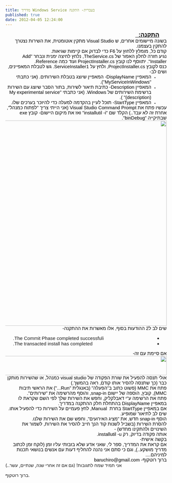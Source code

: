 ```yaml
---
title: מדריך Windows Service בעברית- התקנה
published: true
date: 2012-04-05 12:24:00
---
```

<div dir="rtl" style="text-align:right;">
<div class="OutlineElement Rtl SCX124670610" style="font-family:Calibri, sans-serif;font-size:11px;text-align:-webkit-auto;margin:0;padding:0;">
<div class="Paragraph Rtl SCX124670610" style="color:windowtext;direction:rtl;font-size:8pt;height:auto;margin-right:23px;text-align:right;vertical-align:baseline;width:auto;word-wrap:normal !important;padding:0;"><span class="TextRun Underlined SCX124670610" style="font-size:14pt;font-weight:bold;text-decoration:underline;word-wrap:normal !important;margin:0;padding:0;" xml:lang="HE-IL">התקנה:  </span><span class="EOP SCX124670610" style="font-size:14pt;word-wrap:normal !important;margin:0;padding:0;"> </span></div>
</div>
<div class="OutlineElement Rtl SCX124670610" style="font-family:Calibri, sans-serif;font-size:11px;text-align:-webkit-auto;margin:0;padding:0;">
<div class="Paragraph Rtl SCX124670610" style="color:windowtext;direction:rtl;font-size:8pt;text-align:right;vertical-align:baseline;word-wrap:normal !important;padding:0;"><span class="TextRun SCX124670610" style="font-size:11pt;word-wrap:normal !important;margin:0;padding:0;" xml:lang="HE-IL">בשונה מיישומים אחרים, ש Visual Studio מתקין אוטומטית, את השירות נצטרך להתקין בעצמנו. </span><span class="EOP SCX124670610" style="font-size:11pt;word-wrap:normal !important;margin:0;padding:0;"> </span></div>
</div>
<div class="OutlineElement Rtl SCX124670610" style="font-family:Calibri, sans-serif;font-size:11px;text-align:-webkit-auto;margin:0;padding:0;">
<div class="Paragraph Rtl SCX124670610" style="color:windowtext;direction:rtl;font-size:8pt;text-align:right;vertical-align:baseline;word-wrap:normal !important;padding:0;"><span class="TextRun SCX124670610" style="font-size:11pt;word-wrap:normal !important;margin:0;padding:0;" xml:lang="HE-IL">קודם כל, מומלץ ללחוץ על F6 כדי לבדוק אם קיימות שגיאות. </span><span class="EOP SCX124670610" style="font-size:11pt;word-wrap:normal !important;margin:0;padding:0;"> </span></div>
</div>
<div class="OutlineElement Rtl SCX124670610" style="font-family:Calibri, sans-serif;font-size:11px;text-align:-webkit-auto;margin:0;padding:0;">
<div class="Paragraph Rtl SCX124670610" style="color:windowtext;direction:rtl;font-size:8pt;text-align:right;vertical-align:baseline;word-wrap:normal !important;padding:0;"><span class="TextRun SCX124670610" style="font-size:11pt;word-wrap:normal !important;margin:0;padding:0;" xml:lang="HE-IL">נגיע חזרה לחלון האפור של TheService.cs, נלחץ לחיצה ימנית ונבחר "Add Installer". יתווסף לנו קובץ ProjectInstaller.cs ועוד כמה Reference. </span><span class="EOP SCX124670610" style="font-size:11pt;word-wrap:normal !important;margin:0;padding:0;"> </span></div>
</div>
<div class="OutlineElement Rtl SCX124670610" style="font-family:Calibri, sans-serif;font-size:11px;text-align:-webkit-auto;margin:0;padding:0;">
<div class="Paragraph Rtl SCX124670610" style="color:windowtext;direction:rtl;font-size:8pt;text-align:right;vertical-align:baseline;word-wrap:normal !important;padding:0;"><span class="TextRun SCX124670610" style="font-size:11pt;word-wrap:normal !important;margin:0;padding:0;" xml:lang="HE-IL">כנס לקובץ ProjectInstaller.cs, ולחץ על ServiceInstaller1. גש לטבלת המאפיינים, ושים לב- </span><span class="EOP SCX124670610" style="font-size:11pt;word-wrap:normal !important;margin:0;padding:0;"> </span></div>
</div>
<ul class="BulletListStyle1 SCX124670610" style="font-family:Calibri, sans-serif;font-size:11px;text-align:-webkit-auto;margin:0;padding:0;">
<li class="OutlineElement Rtl SCX124670610" style="font-size:8pt;vertical-align:baseline;margin:0 48px 0 0;padding:0;">
<div class="Paragraph Rtl SCX124670610" style="color:windowtext;direction:rtl;font-size:8pt;text-align:right;vertical-align:baseline;word-wrap:normal !important;padding:0;"><span class="TextRun SCX124670610" style="font-size:11pt;word-wrap:normal !important;margin:0;padding:0;" xml:lang="HE-IL">המאפיין DisplayName- המאפיין שיוצג בטבלת השירותים. (אני כתבתי "MyServiceInWindows").</span><span class="EOP SCX124670610" style="font-size:11pt;word-wrap:normal !important;margin:0;padding:0;"> </span></div>
<span class="ListGhost SCX124670610" style="margin:0;padding:0;"></span></li>
<li class="OutlineElement Rtl SCX124670610" style="font-size:8pt;vertical-align:baseline;margin:0 48px 0 0;padding:0;">
<div class="Paragraph Rtl SCX124670610" style="color:windowtext;direction:rtl;font-size:8pt;text-align:right;vertical-align:baseline;word-wrap:normal !important;padding:0;"><span class="TextRun SCX124670610" style="font-size:11pt;word-wrap:normal !important;margin:0;padding:0;" xml:lang="HE-IL">המאפיין Description- כתיבת תיאור לשירות, בתור הסבר שיוצג עם השירות ברשימת השירותים של Windows. (אני כתבתי "My experimental service (description)" ). </span><span class="EOP SCX124670610" style="font-size:11pt;word-wrap:normal !important;margin:0;padding:0;"> </span></div>
<span class="ListGhost SCX124670610" style="margin:0;padding:0;"></span></li>
<li class="OutlineElement Rtl SCX124670610" style="font-size:8pt;vertical-align:baseline;margin:0 48px 0 0;padding:0;">
<div class="Paragraph Rtl SCX124670610" style="color:windowtext;direction:rtl;font-size:8pt;text-align:right;vertical-align:baseline;word-wrap:normal !important;padding:0;"><span class="TextRun SCX124670610" style="font-size:11pt;word-wrap:normal !important;margin:0;padding:0;" xml:lang="HE-IL">המאפיין StartType- תוכל לעיין בהקדמה למעלה כדי להיזכר בערכים שלו.</span><span class="EOP SCX124670610" style="font-size:11pt;word-wrap:normal !important;margin:0;padding:0;"> </span></div>
<span class="ListGhost SCX124670610" style="margin:0;padding:0;"></span></li>
</ul>
<div class="OutlineElement Rtl SCX124670610" style="font-family:Calibri, sans-serif;font-size:11px;text-align:-webkit-auto;margin:0;padding:0;">
<div class="Paragraph Rtl SCX124670610" style="color:windowtext;direction:rtl;font-size:8pt;text-align:right;vertical-align:baseline;word-wrap:normal !important;padding:0;"></div>
</div>
<div class="OutlineElement Rtl SCX124670610" style="font-family:Calibri, sans-serif;font-size:11px;text-align:-webkit-auto;margin:0;padding:0;">
<div class="Paragraph Rtl SCX124670610" style="color:windowtext;direction:rtl;font-size:8pt;text-align:right;vertical-align:baseline;word-wrap:normal !important;padding:0;"><span class="TextRun SCX124670610" style="font-size:11pt;word-wrap:normal !important;margin:0;padding:0;" xml:lang="HE-IL">עכשיו פתח את Visual Studio Command Prompt (אני הייתי צריך "לפתוח כמנהל", אחרת זה לא עבד..) הקלד שם "installutil -i" ואז את מיקום היישום- קובץ exe שבתיקייה "binDebug". </span><span class="EOP SCX124670610" style="font-size:11pt;word-wrap:normal !important;margin:0;padding:0;"> </span></div>
</div>
<div class="OutlineElement Rtl SCX124670610" style="font-family:Calibri, sans-serif;font-size:11px;text-align:-webkit-auto;margin:0;padding:0;">
<div class="WACImageContainer Selected SCX124670610" style="margin:0;padding:0;"><img alt="" class="WACImage SCX124670610" height="640" src="https://word-edit.officeapps.live.com/we/GetImage.ashx?Fi=SDEC96D5B09D87A2E9!362&amp;C=1__BL2-SKY-WAC-WSHI&amp;ak=t%3d0%26s%3d0%26v%3d!ADDjYhbvrchTdE8&amp;ObjectDataBlobId={5abe51f7-52ea-5fb9-968a-d6a4b8f68308}{1}&amp;Word=1" width="596"/></div>
</div>
<div class="OutlineElement Rtl SCX124670610" style="font-family:Calibri, sans-serif;font-size:11px;text-align:-webkit-auto;margin:0;padding:0;">
<div class="Paragraph Rtl SCX124670610" style="color:windowtext;direction:rtl;font-size:8pt;text-align:right;vertical-align:baseline;word-wrap:normal !important;padding:0;"></div>
</div>
<div class="OutlineElement Rtl SCX124670610" style="text-align:-webkit-auto;margin:0;padding:0;">
<div class="Paragraph Rtl SCX124670610" style="color:windowtext;direction:rtl;font-family:Calibri, sans-serif;font-size:8pt;text-align:right;vertical-align:baseline;word-wrap:normal !important;padding:0;"><span class="TextRun SCX124670610" style="font-size:11pt;word-wrap:normal !important;margin:0;padding:0;" xml:lang="HE-IL">שים לב ל2 ההודעות בסוף, אלו מאשרות את ההתקנה-</span></div>
<div class="Paragraph Rtl SCX124670610" style="direction:rtl;text-align:right;vertical-align:baseline;word-wrap:normal !important;padding:0;"></div>
<ul style="text-align:left;">
<li><span style="font-family:Calibri, sans-serif;"><span style="font-size:15px;">The Commit Phase completed successfuli.</span></span></li>
<li><span style="font-family:Calibri, sans-serif;"><span style="font-size:15px;">The transacted install has completed.</span></span></li>
</ul>
</div>
<div class="OutlineElement Rtl SCX124670610" style="font-family:Calibri, sans-serif;font-size:11px;text-align:-webkit-auto;margin:0;padding:0;">
<div class="Paragraph Rtl SCX124670610" style="color:windowtext;direction:rtl;font-size:8pt;text-align:right;vertical-align:baseline;word-wrap:normal !important;padding:0;"><span class="TextRun SCX124670610" style="font-size:11pt;word-wrap:normal !important;margin:0;padding:0;" xml:lang="HE-IL">אם סיימת עם זה-</span><span class="EOP SCX124670610" style="font-size:11pt;word-wrap:normal !important;margin:0;padding:0;"> </span></div>
</div>
<div class="OutlineElement Rtl SCX124670610" style="font-family:Calibri, sans-serif;font-size:11px;text-align:-webkit-auto;margin:0;padding:0;">
<div class="WACImageContainer Selected SCX124670610" style="margin:0;padding:0;"><img alt="" class="WACImage SCX124670610" height="60" src="https://word-edit.officeapps.live.com/we/GetImage.ashx?Fi=SDEC96D5B09D87A2E9!362&amp;C=1__BL2-SKY-WAC-WSHI&amp;ak=t%3d0%26s%3d0%26v%3d!ADDjYhbvrchTdE8&amp;ObjectDataBlobId={220b9e40-75da-5851-bfc8-cee6b52fb22b}{1}&amp;Word=1" width="640"/></div>
</div>
<div class="OutlineElement Rtl SCX124670610" style="font-family:Calibri, sans-serif;font-size:11px;text-align:-webkit-auto;margin:0;padding:0;">
<div class="Paragraph Rtl SCX124670610" style="color:windowtext;direction:rtl;font-size:8pt;text-align:right;vertical-align:baseline;word-wrap:normal !important;padding:0;"><span class="TextRun SCX124670610" style="font-size:11pt;word-wrap:normal !important;margin:0;padding:0;" xml:lang="HE-IL">אולי תנסה להפעיל את שורת הפקודה של visual studio כמנהל, או שהשירות מותקן כבר (כך שתנסה להסיר אותו קודם, ראה בהמשך.)</span><span class="EOP SCX124670610" style="font-size:11pt;word-wrap:normal !important;margin:0;padding:0;"> </span></div>
</div>
<div class="OutlineElement Rtl SCX124670610" style="font-family:Calibri, sans-serif;font-size:11px;text-align:-webkit-auto;margin:0;padding:0;">
<div class="Paragraph Rtl SCX124670610" style="color:windowtext;direction:rtl;font-size:8pt;text-align:right;vertical-align:baseline;word-wrap:normal !important;padding:0;"></div>
</div>
<div class="OutlineElement Rtl SCX124670610" style="font-family:Calibri, sans-serif;font-size:11px;text-align:-webkit-auto;margin:0;padding:0;">
<div class="Paragraph Rtl SCX124670610" style="color:windowtext;direction:rtl;font-size:8pt;text-align:right;vertical-align:baseline;word-wrap:normal !important;padding:0;"><span class="TextRun SCX124670610" style="font-size:11pt;word-wrap:normal !important;margin:0;padding:0;" xml:lang="HE-IL">פתח את MMC (פשוט כתוב ב"הפעלה" (באנגלית "Run...") את הראשי תיבות MMC), קובץ, הוספה של יישום snap-in, והוסף מהרשימה את "שירותים".</span><span class="EOP SCX124670610" style="font-size:11pt;word-wrap:normal !important;margin:0;padding:0;"> </span></div>
</div>
<div class="OutlineElement Rtl SCX124670610" style="font-family:Calibri, sans-serif;font-size:11px;text-align:-webkit-auto;margin:0;padding:0;">
<div class="Paragraph Rtl SCX124670610" style="color:windowtext;direction:rtl;font-size:8pt;text-align:right;vertical-align:baseline;word-wrap:normal !important;padding:0;"><span class="TextRun SCX124670610" style="font-size:11pt;word-wrap:normal !important;margin:0;padding:0;" xml:lang="HE-IL">פתח את הרשימה ע"י דאבלקליק, וחפש את השירות שלך לפי השם שקראת לו במאפיין DisplayName בהתחלת חלק ההתקנה במדריך.</span><span class="EOP SCX124670610" style="font-size:11pt;word-wrap:normal !important;margin:0;padding:0;"> </span></div>
</div>
<div class="OutlineElement Rtl SCX124670610" style="font-family:Calibri, sans-serif;font-size:11px;text-align:-webkit-auto;margin:0;padding:0;">
<div class="Paragraph Rtl SCX124670610" style="color:windowtext;direction:rtl;font-size:8pt;text-align:right;vertical-align:baseline;word-wrap:normal !important;padding:0;"><span class="TextRun SCX124670610" style="font-size:11pt;word-wrap:normal !important;margin:0;padding:0;" xml:lang="HE-IL">אם במאפיין StartType בחרת  Manual, לחץ פעמיים על השירות כדי להפעיל אותו. שים לב לתיאור שמופיע.</span><span class="EOP SCX124670610" style="font-size:11pt;word-wrap:normal !important;margin:0;padding:0;"> </span></div>
</div>
<div class="OutlineElement Rtl SCX124670610" style="font-family:Calibri, sans-serif;font-size:11px;text-align:-webkit-auto;margin:0;padding:0;">
<div class="Paragraph Rtl SCX124670610" style="color:windowtext;direction:rtl;font-size:8pt;text-align:right;vertical-align:baseline;word-wrap:normal !important;padding:0;"><span class="TextRun SCX124670610" style="font-size:11pt;word-wrap:normal !important;margin:0;padding:0;" xml:lang="HE-IL">הוסף snap-in חדש, את "מציג האירועים", וחפש שם את השירות שלנו.</span><span class="EOP SCX124670610" style="font-size:11pt;word-wrap:normal !important;margin:0;padding:0;"> </span></div>
</div>
<div class="OutlineElement Rtl SCX124670610" style="font-family:Calibri, sans-serif;font-size:11px;text-align:-webkit-auto;margin:0;padding:0;">
<div class="Paragraph Rtl SCX124670610" style="color:windowtext;direction:rtl;font-size:8pt;text-align:right;vertical-align:baseline;word-wrap:normal !important;padding:0;"></div>
</div>
<div class="OutlineElement Rtl SCX124670610" style="font-family:Calibri, sans-serif;font-size:11px;text-align:-webkit-auto;margin:0;padding:0;">
<div class="Paragraph Rtl SCX124670610" style="color:windowtext;direction:rtl;font-size:8pt;text-align:right;vertical-align:baseline;word-wrap:normal !important;padding:0;"><span class="TextRun SCX124670610" style="font-size:11pt;word-wrap:normal !important;margin:0;padding:0;" xml:lang="HE-IL">להסרת השירות (בשביל לשנות קוד הנך חייב להסיר את השירות, לשמור את השינויים ולהתקינו מחדש) -</span><span class="EOP SCX124670610" style="font-size:11pt;word-wrap:normal !important;margin:0;padding:0;"> </span></div>
</div>
<div class="OutlineElement Rtl SCX124670610" style="font-family:Calibri, sans-serif;font-size:11px;text-align:-webkit-auto;margin:0;padding:0;">
<div class="Paragraph Rtl SCX124670610" style="color:windowtext;direction:rtl;font-size:8pt;text-align:right;vertical-align:baseline;word-wrap:normal !important;padding:0;"><span class="TextRun SCX124670610" style="font-size:11pt;word-wrap:normal !important;margin:0;padding:0;" xml:lang="HE-IL">אותה פקודה בדיוק, רק installutil -u.</span><span class="EOP SCX124670610" style="font-size:11pt;word-wrap:normal !important;margin:0;padding:0;"> </span></div>
</div>
<div class="OutlineElement Rtl SCX124670610" style="font-family:Calibri, sans-serif;font-size:11px;text-align:-webkit-auto;margin:0;padding:0;">
<div class="Paragraph Rtl SCX124670610" style="color:windowtext;direction:rtl;font-size:8pt;text-align:right;vertical-align:baseline;word-wrap:normal !important;padding:0;"></div>
</div>
<div class="OutlineElement Rtl SCX124670610" style="font-family:Calibri, sans-serif;font-size:11px;text-align:-webkit-auto;margin:0;padding:0;">
<div class="Paragraph Rtl SCX124670610" style="color:windowtext;direction:rtl;font-size:8pt;text-align:right;vertical-align:baseline;word-wrap:normal !important;padding:0;"></div>
</div>
<div class="OutlineElement Rtl SCX124670610" style="font-family:Calibri, sans-serif;font-size:11px;text-align:-webkit-auto;margin:0;padding:0;">
<div class="Paragraph Rtl SCX124670610" style="color:windowtext;direction:rtl;font-size:8pt;text-align:right;vertical-align:baseline;word-wrap:normal !important;padding:0;"><span class="TextRun SCX124670610" style="font-size:11pt;word-wrap:normal !important;margin:0;padding:0;" xml:lang="HE-IL">בקשה אישית-</span><span class="EOP SCX124670610" style="font-size:11pt;word-wrap:normal !important;margin:0;padding:0;"> </span></div>
</div>
<div class="OutlineElement Rtl SCX124670610" style="font-family:Calibri, sans-serif;font-size:11px;text-align:-webkit-auto;margin:0;padding:0;">
<div class="Paragraph Rtl SCX124670610" style="color:windowtext;direction:rtl;font-size:8pt;text-align:right;vertical-align:baseline;word-wrap:normal !important;padding:0;"><span class="TextRun SCX124670610" style="font-size:11pt;word-wrap:normal !important;margin:0;padding:0;" xml:lang="HE-IL">אם קראת את המדריך, ספר לי, שאני אדע שלא בזבזתי עליו זמן (לוקח זמן לכתוב מדריך מושקע..), וגם כי סתם אני נהנה להחליף דעות עם אנשים בנושאי תכנות למיניהם....</span><span class="EOP SCX124670610" style="font-size:11pt;word-wrap:normal !important;margin:0;padding:0;"> </span></div>
</div>
<div class="OutlineElement Rtl SCX124670610" style="font-family:Calibri, sans-serif;font-size:11px;text-align:-webkit-auto;margin:0;padding:0;">
<div class="Paragraph Rtl SCX124670610" style="color:windowtext;direction:rtl;font-size:8pt;text-align:right;vertical-align:baseline;word-wrap:normal !important;padding:0;"><span class="TextRun SCX124670610" style="font-size:11pt;word-wrap:normal !important;margin:0;padding:0;" xml:lang="HE-IL">ברוך רוטקוף- baruchiro@gmail.com</span><span class="EOP SCX124670610" style="font-size:11pt;word-wrap:normal !important;margin:0;padding:0;"> </span></div>
</div>
</div>

<div class="blogger-post-footer">אני תמיד שמח לתגובות!
(גם אם זה אחרי שנה, שנתיים, עשר..)

ברוך רוטקוף.

</div>